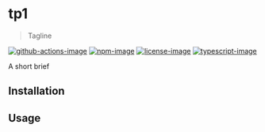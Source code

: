 # tp1
> Tagline

[![github-actions-image]][github-actions-url] [![npm-image]][npm-url] [![license-image]][license-url] [![typescript-image]][typescript-url]

A short brief

## Installation

## Usage

[github-actions-image]: https://github.com/tp1/actions/workflows/test.yml
[github-actions-url]: https://img.shields.io/github/workflow/status/tp1/test?style=for-the-badge "github-actions"

[npm-image]: https://img.shields.io/npm/v/tp1.svg?style=for-the-badge&logo=npm
[npm-url]: https://npmjs.org/package/tp1 "npm"

[license-image]: https://img.shields.io/npm/l/tp1?color=blueviolet&style=for-the-badge
[license-url]: LICENSE.md "license"

[typescript-image]: https://img.shields.io/badge/Typescript-294E80.svg?style=for-the-badge&logo=typescript
[typescript-url]:  "typescript"
